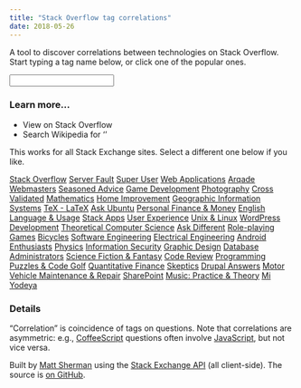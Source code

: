 ```yaml
---
title: "Stack Overflow tag correlations"
date: 2018-05-26
---
```


A tool to discover correlations between technologies on Stack Overflow. Start typing a tag name below, or click one of the popular ones.

<div id="form">
    <link href="/css/stack.css" rel="stylesheet">
    <link href="/css/jquery-ui.css" rel="stylesheet" />
    <input name="tag" id="tag" type="search" /><br />
    <span id="popular"></span>
</div>

<div id="tag-correlations"></div>

<div id="tag-links">
<h3>Learn more...</h3>
<p>
<ul>
    <li><a id="so" class="up-and-out" target="_blank">View <span class="tag-name tag"></span> on <span class="site-name">Stack Overflow</span></a>
    <li><a id="wikipedia" class="up-and-out" target="_blank">Search Wikipedia for ‘<span class="tag-name"></span>’</a>
</ul>
</p>
</div>

This works for all Stack Exchange sites. Select a different one below if you like.

<div id="menu">
    <a href="#stackoverflow" style="background-image: url(https://cdn.sstatic.net/Sites/stackoverflow/img/favicon.ico);">Stack Overflow</a>
    <a href="#serverfault" style="background-image: url(https://cdn.sstatic.net/Sites/serverfault/img/favicon.ico);">Server Fault</a>
    <a href="#superuser" class="" style="background-image: url(https://cdn.sstatic.net/Sites/superuser/img/favicon.ico);">Super User</a>
    <a href="#webapps" style="background-image: url(https://cdn.sstatic.net/Sites/webapps/img/favicon.ico);">Web Applications</a>
    <a href="#gaming" style="background-image: url(https://cdn.sstatic.net/Sites/gaming/img/favicon.ico);">Arqade</a>
    <a href="#webmasters" class="selected" style="background-image: url(https://cdn.sstatic.net/Sites/webmasters/img/favicon.ico);">Webmasters</a>
    <a href="#cooking" style="background-image: url(https://cdn.sstatic.net/Sites/cooking/img/favicon.ico);">Seasoned Advice</a>
    <a href="#gamedev" style="background-image: url(https://cdn.sstatic.net/Sites/gamedev/img/favicon.ico);">Game Development</a>
    <a href="#photo" style="background-image: url(https://cdn.sstatic.net/Sites/photo/img/favicon.ico);">Photography</a>
    <a href="#stats" style="background-image: url(https://cdn.sstatic.net/Sites/stats/img/favicon.ico);">Cross Validated</a>
    <a href="#math" style="background-image: url(https://cdn.sstatic.net/Sites/math/img/favicon.ico);">Mathematics</a>
    <a href="#diy" style="background-image: url(https://cdn.sstatic.net/Sites/diy/img/favicon.ico);">Home Improvement</a>
    <a href="#gis" style="background-image: url(https://cdn.sstatic.net/Sites/gis/img/favicon.ico);">Geographic Information Systems</a>
    <a href="#tex" style="background-image: url(https://cdn.sstatic.net/Sites/tex/img/favicon.ico);">TeX - LaTeX</a>
    <a href="#askubuntu" style="background-image: url(https://cdn.sstatic.net/Sites/askubuntu/img/favicon.ico);">Ask Ubuntu</a>
    <a href="#money" style="background-image: url(https://cdn.sstatic.net/Sites/money/img/favicon.ico);">Personal Finance &amp; Money</a>
    <a href="#english" style="background-image: url(https://cdn.sstatic.net/Sites/english/img/favicon.ico);">English Language &amp; Usage</a>
    <a href="#stackapps" style="background-image: url(https://cdn.sstatic.net/Sites/stackapps/img/favicon.ico);">Stack Apps</a>
    <a href="#ux" style="background-image: url(https://cdn.sstatic.net/Sites/ux/img/favicon.ico);">User Experience</a>
    <a href="#unix" style="background-image: url(https://cdn.sstatic.net/Sites/unix/img/favicon.ico);">Unix &amp; Linux</a>
    <a href="#wordpress" style="background-image: url(https://cdn.sstatic.net/Sites/wordpress/img/favicon.ico);">WordPress Development</a>
    <a href="#cstheory" style="background-image: url(https://cdn.sstatic.net/Sites/cstheory/img/favicon.ico);">Theoretical Computer Science</a>
    <a href="#apple" style="background-image: url(https://cdn.sstatic.net/Sites/apple/img/favicon.ico);">Ask Different</a>
    <a href="#rpg" style="background-image: url(https://cdn.sstatic.net/Sites/rpg/img/favicon.ico);">Role-playing Games</a>
    <a href="#bicycles" style="background-image: url(https://cdn.sstatic.net/Sites/bicycles/img/favicon.ico);">Bicycles</a>
    <a href="#softwareengineering" style="background-image: url(https://cdn.sstatic.net/Sites/softwareengineering/img/favicon.ico);">Software Engineering</a>
    <a href="#electronics" style="background-image: url(https://cdn.sstatic.net/Sites/electronics/img/favicon.ico);">Electrical Engineering</a>
    <a href="#android" style="background-image: url(https://cdn.sstatic.net/Sites/android/img/favicon.ico);">Android Enthusiasts</a>
    <a href="#physics" style="background-image: url(https://cdn.sstatic.net/Sites/physics/img/favicon.ico);">Physics</a>
    <a href="#security" style="background-image: url(https://cdn.sstatic.net/Sites/security/img/favicon.ico);">Information Security</a>
    <a href="#graphicdesign" style="background-image: url(https://cdn.sstatic.net/Sites/graphicdesign/img/favicon.ico);">Graphic Design</a>
    <a href="#dba" style="background-image: url(https://cdn.sstatic.net/Sites/dba/img/favicon.ico);">Database Administrators</a>
    <a href="#scifi" style="background-image: url(https://cdn.sstatic.net/Sites/scifi/img/favicon.ico);">Science Fiction &amp; Fantasy</a>
    <a href="#codereview" style="background-image: url(https://cdn.sstatic.net/Sites/codereview/img/favicon.ico);">Code Review</a>
    <a href="#codegolf" style="background-image: url(https://cdn.sstatic.net/Sites/codegolf/img/favicon.ico);">Programming Puzzles &amp; Code Golf</a>
    <a href="#quant" style="background-image: url(https://cdn.sstatic.net/Sites/quant/img/favicon.ico);">Quantitative Finance</a>
    <a href="#skeptics" style="background-image: url(https://cdn.sstatic.net/Sites/skeptics/img/favicon.ico);">Skeptics</a>
    <a href="#drupal" style="background-image: url(https://cdn.sstatic.net/Sites/drupal/img/favicon.ico);">Drupal Answers</a>
    <a href="#mechanics" style="background-image: url(https://cdn.sstatic.net/Sites/mechanics/img/favicon.ico);">Motor Vehicle Maintenance &amp; Repair</a>
    <a href="#sharepoint" style="background-image: url(https://cdn.sstatic.net/Sites/sharepoint/img/favicon.ico);">SharePoint</a>
    <a href="#music" style="background-image: url(https://cdn.sstatic.net/Sites/music/img/favicon.ico);">Music: Practice &amp; Theory</a>
    <a href="#judaism" style="background-image: url(https://cdn.sstatic.net/Sites/judaism/img/favicon.ico);">Mi Yodeya</a>
</div>

### Details

“Correlation” is coincidence of tags on questions. Note that correlations are asymmetric:
e.g., <a href="#stackoverflow/coffeescript">CoffeeScript</a> questions often involve <a href="#stackoverflow/javascript">JavaScript</a>, but not vice versa.

Built by <a href="http://clipperhouse.com/about/">Matt Sherman</a> using the <a href="http://api.stackexchange.com">Stack Exchange API</a> (all client-side). The source is <a href="https://github.com/clipperhouse/stack-correlation">on GitHub</a>.

<script src="https://ajax.googleapis.com/ajax/libs/jquery/2.1.4/jquery.min.js"></script>
<script src="https://ajax.googleapis.com/ajax/libs/jqueryui/1.11.4/jquery-ui.min.js"></script>
<script src="https://cdnjs.cloudflare.com/ajax/libs/mustache.js/2.1.3/mustache.min.js"></script>
<script src="/js/stack.js"></script>
<script id="correlations-tmpl" type="text/template">
    {{#correlations}}
    <div>
        <a class="tag" title="View correlations for “{{tag}}”" href="{{href}}">{{tag}}</a>
        <span class="c">{{correlation}}</span>
    </div>
    {{/correlations}}
</script>
